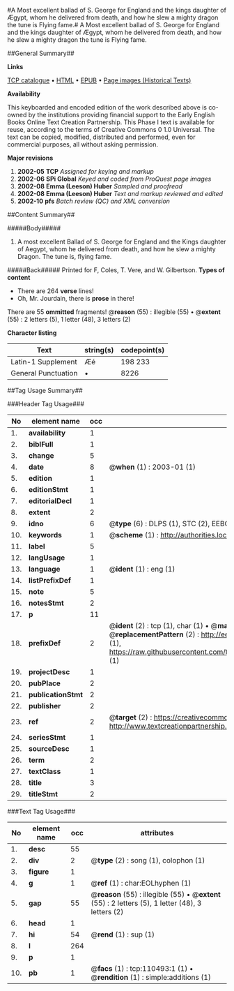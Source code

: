 #A Most excellent ballad of S. George for England and the kings daughter of Ægypt, whom he delivered from death, and how he slew a mighty dragon the tune is Flying fame.#
A Most excellent ballad of S. George for England and the kings daughter of Ægypt, whom he delivered from death, and how he slew a mighty dragon the tune is Flying fame.

##General Summary##

**Links**

[TCP catalogue](http://www.ota.ox.ac.uk/tcp/)  • 
[HTML](http://tei.it.ox.ac.uk/tcp/Texts-HTML/free/A51/A51453.html)  • 
[EPUB](http://tei.it.ox.ac.uk/tcp/Texts-EPUB/free/A51/A51453.epub) • 
[Page images (Historical Texts)](https://data.historicaltexts.jisc.ac.uk/view?pubId=eebo-31355480e&pageId=eebo-31355480e-110493-1)

**Availability**

This keyboarded and encoded edition of the
	       work described above is co-owned by the institutions
	       providing financial support to the Early English Books
	       Online Text Creation Partnership. This Phase I text is
	       available for reuse, according to the terms of Creative
	       Commons 0 1.0 Universal. The text can be copied,
	       modified, distributed and performed, even for
	       commercial purposes, all without asking permission.

**Major revisions**

1. __2002-05__ __TCP__ *Assigned for keying and markup*
1. __2002-06__ __SPi Global__ *Keyed and coded from ProQuest page images*
1. __2002-08__ __Emma (Leeson) Huber__ *Sampled and proofread*
1. __2002-08__ __Emma (Leeson) Huber__ *Text and markup reviewed and edited*
1. __2002-10__ __pfs__ *Batch review (QC) and XML conversion*

##Content Summary##

#####Body#####

1. A most excellent Ballad of S. George for England and the Kings daughter of Aegypt, whom he delivered from death, and how he slew a mighty Dragon. The tune is, flying fame. 

#####Back#####
Printed for F, Coles, T. Vere, and W. Gilbertson.
**Types of content**

  * There are 264 **verse** lines!
  * Oh, Mr. Jourdain, there is **prose** in there!

There are 55 **ommitted** fragments! 
 @__reason__ (55) : illegible (55)  •  @__extent__ (55) : 2 letters (5), 1 letter (48), 3 letters (2)

**Character listing**


|Text|string(s)|codepoint(s)|
|---|---|---|
|Latin-1 Supplement|Æé|198 233|
|General Punctuation|•|8226|

##Tag Usage Summary##

###Header Tag Usage###

|No|element name|occ|attributes|
|---|---|---|---|
|1.|__availability__|1||
|2.|__biblFull__|1||
|3.|__change__|5||
|4.|__date__|8| @__when__ (1) : 2003-01 (1)|
|5.|__edition__|1||
|6.|__editionStmt__|1||
|7.|__editorialDecl__|1||
|8.|__extent__|2||
|9.|__idno__|6| @__type__ (6) : DLPS (1), STC (2), EEBO-CITATION (1), OCLC (1), VID (1)|
|10.|__keywords__|1| @__scheme__ (1) : http://authorities.loc.gov/ (1)|
|11.|__label__|5||
|12.|__langUsage__|1||
|13.|__language__|1| @__ident__ (1) : eng (1)|
|14.|__listPrefixDef__|1||
|15.|__note__|5||
|16.|__notesStmt__|2||
|17.|__p__|11||
|18.|__prefixDef__|2| @__ident__ (2) : tcp (1), char (1)  •  @__matchPattern__ (2) : ([0-9\-]+):([0-9IVX]+) (1), (.+) (1)  •  @__replacementPattern__ (2) : http://eebo.chadwyck.com/downloadtiff?vid=$1&page=$2 (1), https://raw.githubusercontent.com/textcreationpartnership/Texts/master/tcpchars.xml#$1 (1)|
|19.|__projectDesc__|1||
|20.|__pubPlace__|2||
|21.|__publicationStmt__|2||
|22.|__publisher__|2||
|23.|__ref__|2| @__target__ (2) : https://creativecommons.org/publicdomain/zero/1.0/ (1), http://www.textcreationpartnership.org/docs/. (1)|
|24.|__seriesStmt__|1||
|25.|__sourceDesc__|1||
|26.|__term__|2||
|27.|__textClass__|1||
|28.|__title__|3||
|29.|__titleStmt__|2||


###Text Tag Usage###

|No|element name|occ|attributes|
|---|---|---|---|
|1.|__desc__|55||
|2.|__div__|2| @__type__ (2) : song (1), colophon (1)|
|3.|__figure__|1||
|4.|__g__|1| @__ref__ (1) : char:EOLhyphen (1)|
|5.|__gap__|55| @__reason__ (55) : illegible (55)  •  @__extent__ (55) : 2 letters (5), 1 letter (48), 3 letters (2)|
|6.|__head__|1||
|7.|__hi__|54| @__rend__ (1) : sup (1)|
|8.|__l__|264||
|9.|__p__|1||
|10.|__pb__|1| @__facs__ (1) : tcp:110493:1 (1)  •  @__rendition__ (1) : simple:additions (1)|
